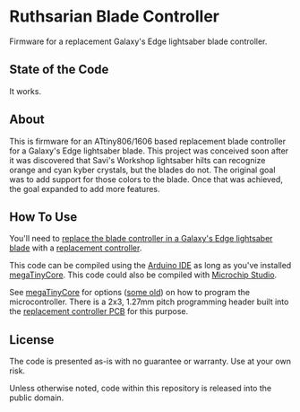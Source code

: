 <!-- https://docs.github.com/en/github/writing-on-github/getting-started-with-writing-and-formatting-on-github/basic-writing-and-formatting-syntax -->
# Ruthsarian Blade Controller
Firmware for a replacement Galaxy's Edge lightsaber blade controller.

## State of the Code
It works.

## About
This is firmware for an ATtiny806/1606 based replacement blade controller 
for a Galaxy's Edge lightsaber blade. This project was conceived soon after
it was discovered that Savi's Workshop lightsaber hilts can recognize orange
and cyan kyber crystals, but the blades do not. The original goal was to
add support for those colors to the blade. Once that was achieved, the goal
expanded to add more features.

## How To Use
You'll need to [replace the blade controller in a Galaxy's Edge lightsaber blade](https://www.youtube.com/watch?v=M-DL8tl_s_o) 
with a [replacement controller](https://oshpark.com/shared_projects/OngJWKF3). 

This code can be compiled using the [Arduino IDE](https://www.arduino.cc/en/software)
as long as you've installed [megaTinyCore](https://github.com/SpenceKonde/megaTinyCore). 
This code could also be compiled with 
[Microchip Studio](https://www.microchip.com/en-us/tools-resources/develop/microchip-studio).

See [megaTinyCore](https://github.com/SpenceKonde/megaTinyCore) for options 
([some old](https://github.com/SpenceKonde/AVR-Guidance/blob/master/UPDI/jtag2updi.md)) 
on how to program the microcontroller. There is a 2x3, 1.27mm pitch programming header
built into the [replacement controller PCB](https://oshpark.com/shared_projects/OngJWKF3)
for this purpose.

## License
The code is presented as-is with no guarantee or warranty. Use at your own risk.

Unless otherwise noted, code within this repository is released into the public 
domain.